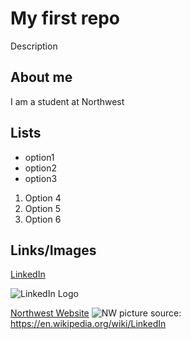 # My first repo
Description


## About me
I am a student at Northwest

## Lists
- option1
- option2
- option3

1. Option 4
1. Option 5
1. Option 6
## Links/Images
[LinkedIn](https://www.linkedin.com/in/elijah-williams-938b08161/)

![LinkedIn Logo](https://upload.wikimedia.org/wikipedia/commons/thumb/8/80/LinkedIn_Logo_2013.svg/200px-LinkedIn_Logo_2013.svg.png)

[Northwest Website](https://www.nwmissouri.edu/) 
![NW](https://upload.wikimedia.org/wikipedia/en/thumb/b/b9/Northwest_Missouri_State_University_logo.svg/250px-Northwest_Missouri_State_University_logo.svg.png)
picture source: https://en.wikipedia.org/wiki/LinkedIn
##
